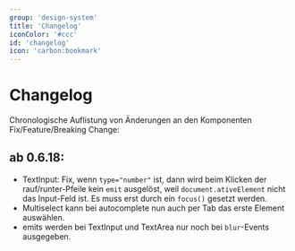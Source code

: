 ```yaml
---
group: 'design-system'
title: 'Changelog'
iconColor: '#ccc'
id: 'changelog'
icon: 'carbon:bookmark'
---
```


# Changelog

Chronologische Auflistung von Änderungen an den Komponenten Fix/Feature/Breaking Change:

## ab 0.6.18: 

* TextInput: Fix, wenn `type="number"` ist, dann wird beim Klicken der rauf/runter-Pfeile kein `emit` ausgelöst, weil `document.ativeElement` nicht das Input-Feld ist. Es muss erst durch ein `focus()` gesetzt werden.
* Multiselect kann bei autocomplete nun auch per Tab das erste Element auswählen.
* emits werden bei TextInput und TextArea nur noch bei `blur`-Events ausgegeben.